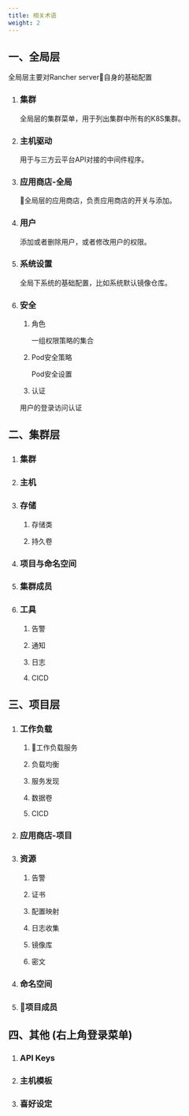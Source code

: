 ```yaml
---
title: 相关术语
weight: 2
---
```


## 一、全局层

全局层主要对Rancher server自身的基础配置

1. ### 集群

    全局层的集群菜单，用于列出集群中所有的K8S集群。

2. ### 主机驱动

    用于与三方云平台API对接的中间件程序。

3. ### 应用商店-全局

    全局层的应用商店，负责应用商店的开关与添加。

4. ### 用户

    添加或者删除用户，或者修改用户的权限。

5. ### 系统设置

   全局下系统的基础配置，比如系统默认镜像仓库。

6. ### 安全

    1. 角色

        一组权限策略的集合

    2. Pod安全策略

        Pod安全设置

    3. 认证

    用户的登录访问认证

## 二、集群层

1. ### 集群

2. ### 主机

3. ### 存储

    1. 存储类

    2. 持久卷

4. ### 项目与命名空间

5. ### 集群成员

6. ### 工具

    1. 告警

    2. 通知

    3. 日志

    4. CICD

## 三、项目层

1. ### 工作负载

   1. 工作负载服务

   2. 负载均衡

   3. 服务发现

   4. 数据卷

   5. CICD

2. ### 应用商店-项目

3. ### 资源

    1. 告警

    2. 证书

    3. 配置映射

    4. 日志收集

    5. 镜像库

    6. 密文

4. ### 命名空间

5. ### 项目成员

## 四、其他 (右上角登录菜单)

1. ### API Keys

2. ### 主机模板

3. ### 喜好设定